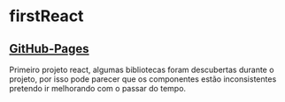 # firstReact
## [GitHub-Pages](https://bprinzo.github.io/firstReact/) 
Primeiro projeto react, algumas bibliotecas foram descubertas durante o projeto, por isso pode parecer que os componentes estão inconsistentes pretendo ir melhorando com o passar do tempo.
